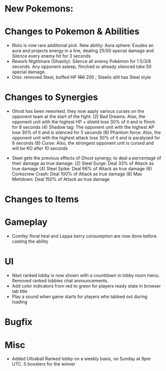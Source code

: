 # New Pokemons:

# Changes to Pokemon & Abilities

- Riolu is now rare additional pick. New ability: Aura sphere: Exudes an aura and projects energy in a line, dealing 25/50 special damage and Silence every enemy hit for 3 seconds
- Rework Nightmare (Ghastly): Silence all enemy Pokémon for 1.5/3/8 seconds. Any opponent asleep, flinched or already silenced take 50 special damage.
- Onix: removed Steel, buffed HP ~~150~~ 200 ; Steelix still has Steel style

# Changes to Synergies

- Ghost has been reworked, they now apply various curses on the opponent team at the start of the fight:
(2) Bad Dreams: Also, the opponent unit with the highest HP + shield lose 30% of it and is flinch for 8 seconds
(4) Shadow tag: The opponent unit with the highest AP lose 30% of it and is silenced for 5 seconds
(6) Phantom force: Also, the opponent unit with the highest attack lose 30% of it and is paralyzed for 8 seconds
(8) Curse: Also, the strongest opponent unit is cursed and will be KO after 10 seconds

- Steel gets the previous effects of Ghost synergy, to deal a percentage of their damage as true damage:
(2) Steel Surge: Deal 33% of Attack as true damage
(4) Steel Spike: Deal 66% of Attack as true damage
(6) Corkscrew Crash: Deal 100% of Attack as true damage
(8) Max Meltdown: Deal 150% of Attack as true damage

# Changes to Items

# Gameplay

- Comfey floral heal and Leppa berry consumption are now done before casting the ability

# UI

- Next ranked lobby is now shown with a countdown in lobby room menu. Removed ranked lobbies chat announcements.
- Add color indicators from red to green for players ready state in browser tab title
- Play a sound when game starts for players who tabbed out during loading

# Bugfix

# Misc

- Added Ultraball Ranked lobby on a weekly basis, on Sunday at 9pm UTC. 5 boosters for the winner
